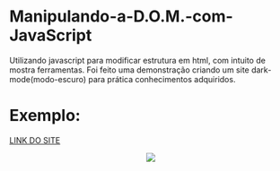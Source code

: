 # Manipulando-a-D.O.M.-com-JavaScript

Utilizando javascript para modificar estrutura em html, com intuito de mostra ferramentas. Foi feito uma demonstração criando um site dark-mode(modo-escuro) para prática conhecimentos adquiridos.

# Exemplo:

[LINK DO SITE](https://gabriel-andradeweb.github.io/Manipulando-a-D.O.M.-com-JavaScript/)

<div align="center">
<img src="https://cdn.discordapp.com/attachments/904157735728340993/970751304290938930/dark-mode-exercicio.gif">
</div>


